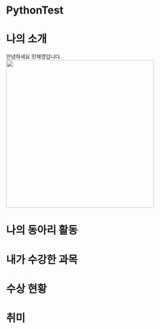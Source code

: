# PythonTest

# 나의 소개
안녕하세요.민채영입니다. <br>
<img src="rabbit1.jpeg" width = "400">

# 나의 동아리 활동

# 내가 수강한 과목

# 수상 현황

# 취미

